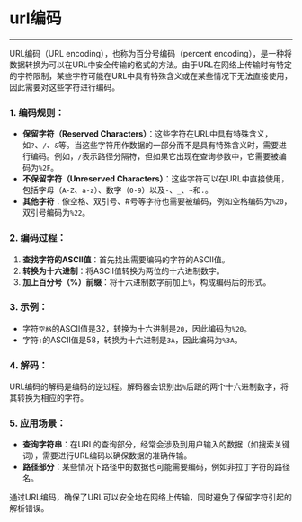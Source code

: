 # url编码

----

URL编码（URL encoding），也称为百分号编码（percent encoding），是一种将数据转换为可以在URL中安全传输的格式的方法。由于URL在网络上传输时有特定的字符限制，某些字符可能在URL中具有特殊含义或在某些情况下无法直接使用，因此需要对这些字符进行编码。

### 1. **编码规则：**

- **保留字符（Reserved Characters）**：这些字符在URL中具有特殊含义，如`?`、`/`、`&`等。当这些字符用作数据的一部分而不是具有特殊含义时，需要进行编码。例如，`/`表示路径分隔符，但如果它出现在查询参数中，它需要被编码为`%2F`。
- **不保留字符（Unreserved Characters）**：这些字符可以在URL中直接使用，包括字母（`A-Z`、`a-z`）、数字（`0-9`）以及`-`、`_`、`~`和`.`。
- **其他字符**：像空格、双引号、#号等字符也需要被编码，例如空格编码为`%20`，双引号编码为`%22`。

### 2. **编码过程：**

1. **查找字符的ASCII值**：首先找出需要编码的字符的ASCII值。
2. **转换为十六进制**：将ASCII值转换为两位的十六进制数字。
3. **加上百分号（%）前缀**：将十六进制数字前加上`%`，构成编码后的形式。

### 3. **示例：**

- 字符`空格`的ASCII值是32，转换为十六进制是`20`，因此编码为`%20`。
- 字符`:`的ASCII值是58，转换为十六进制是`3A`，因此编码为`%3A`。

### 4. **解码：**

URL编码的解码是编码的逆过程。解码器会识别出`%`后跟的两个十六进制数字，将其转换为相应的字符。

### 5. **应用场景：**

- **查询字符串**：在URL的查询部分，经常会涉及到用户输入的数据（如搜索关键词），需要进行URL编码以确保数据的准确传输。
- **路径部分**：某些情况下路径中的数据也可能需要编码，例如非拉丁字符的路径名。

通过URL编码，确保了URL可以安全地在网络上传输，同时避免了保留字符引起的解析错误。

